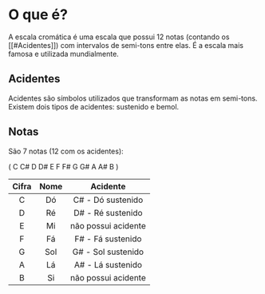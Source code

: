 # **O que é?**
A escala cromática é uma escala que possui 12 notas (contando os [[#Acidentes]]) com intervalos de semi-tons entre elas. É a escala mais famosa e utilizada mundialmente.

## Acidentes
Acidentes são símbolos utilizados que transformam as notas em semi-tons. Existem dois tipos de acidentes: sustenido e bemol.



## Notas
São 7 notas (12 com os acidentes):

( C C# D D# E F F# G G# A A# B )

| Cifra | Nome |      Acidente       |
|:-----:|:----:|:-------------------:|
|   C   |  Dó  |  C# - Dó sustenido  |
|   D   |  Ré  |  D# - Ré sustenido  |
|   E   |  Mi  | não possui acidente |
|   F   |  Fá  |  F# - Fá sustenido  |
|   G   | Sol  | G# - Sol sustenido  |
|   A   |  Lá  |  A# - Lá sustenido  |
|   B   |  Si  | não possui acidente |
